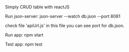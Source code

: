 Simply CRUD table with reactJS

Run json-server:
json-server --watch db.json --port 8081

check file 'apiUrl.js' in this file you can see port for db.json.

Run app:
npm start

Test app:
npm test
